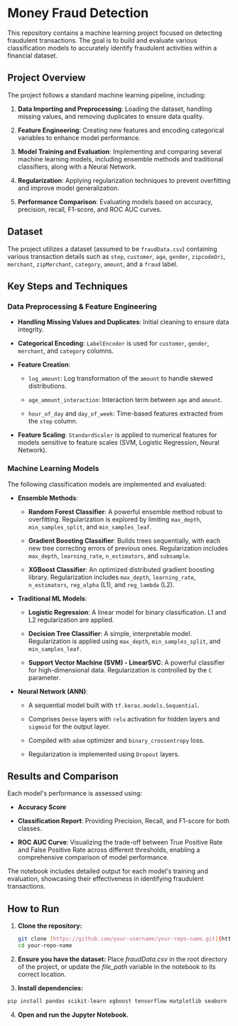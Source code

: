 # Money Fraud Detection

This repository contains a machine learning project focused on detecting fraudulent transactions. The goal is to build and evaluate various classification models to accurately identify fraudulent activities within a financial dataset.

## Project Overview

The project follows a standard machine learning pipeline, including:

1. **Data Importing and Preprocessing**: Loading the dataset, handling missing values, and removing duplicates to ensure data quality.

2. **Feature Engineering**: Creating new features and encoding categorical variables to enhance model performance.

3. **Model Training and Evaluation**: Implementing and comparing several machine learning models, including ensemble methods and traditional classifiers, along with a Neural Network.

4. **Regularization**: Applying regularization techniques to prevent overfitting and improve model generalization.

5. **Performance Comparison**: Evaluating models based on accuracy, precision, recall, F1-score, and ROC AUC curves.

## Dataset

The project utilizes a dataset (assumed to be `fraudData.csv`) containing various transaction details such as `step`, `customer`, `age`, `gender`, `zipcodeOri`, `merchant`, `zipMerchant`, `category`, `amount`, and a `fraud` label.

## Key Steps and Techniques

### Data Preprocessing & Feature Engineering

* **Handling Missing Values and Duplicates**: Initial cleaning to ensure data integrity.

* **Categorical Encoding**: `LabelEncoder` is used for `customer`, `gender`, `merchant`, and `category` columns.

* **Feature Creation**:

  * `log_amount`: Log transformation of the `amount` to handle skewed distributions.

  * `age_amount_interaction`: Interaction term between `age` and `amount`.

  * `hour_of_day` and `day_of_week`: Time-based features extracted from the `step` column.

* **Feature Scaling**: `StandardScaler` is applied to numerical features for models sensitive to feature scales (SVM, Logistic Regression, Neural Network).

### Machine Learning Models

The following classification models are implemented and evaluated:

* **Ensemble Methods**:

  * **Random Forest Classifier**: A powerful ensemble method robust to overfitting. Regularization is explored by limiting `max_depth`, `min_samples_split`, and `min_samples_leaf`.

  * **Gradient Boosting Classifier**: Builds trees sequentially, with each new tree correcting errors of previous ones. Regularization includes `max_depth`, `learning_rate`, `n_estimators`, and `subsample`.

  * **XGBoost Classifier**: An optimized distributed gradient boosting library. Regularization includes `max_depth`, `learning_rate`, `n_estimators`, `reg_alpha` (L1), and `reg_lambda` (L2).

* **Traditional ML Models**:

  * **Logistic Regression**: A linear model for binary classification. L1 and L2 regularization are applied.

  * **Decision Tree Classifier**: A simple, interpretable model. Regularization is applied using `max_depth`, `min_samples_split`, and `min_samples_leaf`.

  * **Support Vector Machine (SVM) - LinearSVC**: A powerful classifier for high-dimensional data. Regularization is controlled by the `C` parameter.

* **Neural Network (ANN)**:

  * A sequential model built with `tf.keras.models.Sequential`.

  * Comprises `Dense` layers with `relu` activation for hidden layers and `sigmoid` for the output layer.

  * Compiled with `adam` optimizer and `binary_crossentropy` loss.

  * Regularization is implemented using `Dropout` layers.

## Results and Comparison

Each model's performance is assessed using:

* **Accuracy Score**

* **Classification Report**: Providing Precision, Recall, and F1-score for both classes.

* **ROC AUC Curve**: Visualizing the trade-off between True Positive Rate and False Positive Rate across different thresholds, enabling a comprehensive comparison of model performance.

The notebook includes detailed output for each model's training and evaluation, showcasing their effectiveness in identifying fraudulent transactions.

## How to Run

1. **Clone the repository:**

   ```bash
   git clone [https://github.com/your-username/your-repo-name.git](https://github.com/your-username/your-repo-name.git)
   cd your-repo-name

2. **Ensure you have the dataset:** Place *fraudData.csv* in the root directory of the project, or update the *file_path* variable in the notebook to its correct location.

3. **Install dependencies:**

```bash
pip install pandas scikit-learn xgboost tensorflow matplotlib seaborn
```

4. **Open and run the Jupyter Notebook.**
